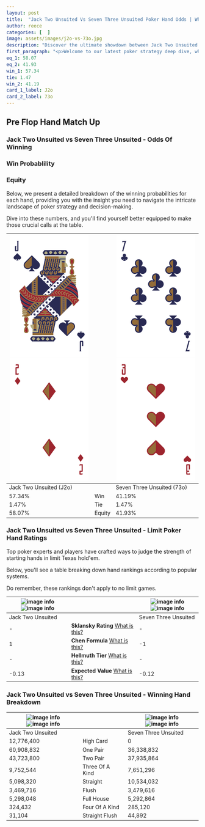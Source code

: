 ```yaml
---
layout: post
title:  "Jack Two Unsuited Vs Seven Three Unsuited Poker Hand Odds | Which Is The Better Hand In Poker? A Complete Guide"
author: reece
categories: [  ]
image: assets/images/j2o-vs-73o.jpg
description: "Discover the ultimate showdown between Jack Two Unsuited and Seven Three Unsuited in poker! Uncover the odds, strategies, and scenarios where one hand triumphs over the other. Get ready to up your poker game with this thrilling analysis."
first_paragraph: "<p>Welcome to our latest poker strategy deep dive, where we're pitting two distinct hands against each other in a high-stakes showdown: Jack Two Unsuited vs Seven Three Unsuited.</p><p>In the dynamic world of poker, every decision counts, and knowing which hand holds the upper hand is key to your success at the table.</p><p>In this article, we'll dissect these two hands, explore the scenarios where one dominates the other, and equip you with the knowledge to make strategic choices that can tip the odds in your favor.</p><p>Get ready to unravel the intriguing dynamics of these poker hands and elevate your game to new heights.</p>"
eq_1: 58.07
eq_2: 41.93
win_1: 57.34
tie: 1.47
win_2: 41.19
card_1_label: J2o
card_2_label: 73o
---
```




[comment]: # (sp0)

## Pre Flop Hand Match Up

<div class="table hand-ratings" markdown="1"> 



### Jack Two Unsuited vs Seven Three Unsuited - Odds Of Winning


  
<div class="row graphs"> 
<div class="col-lg-6">
    <h3>Win Probablility</h3>
    <canvas id="WinChart"></canvas>
</div>
<div class="col-lg-6">
    <h3>Equity</h3>
    <canvas id="EquityChart"></canvas>
</div>
</div>

  Below, we present a detailed breakdown of the winning probabilities for each hand, providing you with the insight you need to navigate the intricate landscape of poker strategy and decision-making. 

Dive into these numbers, and you'll find yourself better equipped to make those crucial calls at the table.


    
| ![image info](assets/images/hand1/j.png) ![image info](assets/images/hand1/2o.png) |  | ![image info](assets/images/hand2/7.png) ![image info](assets/images/hand2/3o.png) |
| -------- | -------- | -------- |
| Jack Two Unsuited (J2o) |  | Seven Three Unsuited (73o) |
| 57.34% | Win | 41.19% |
| 1.47% | Tie | 1.47% |
| 58.07% | Equity | 41.93% |




[comment]: # (sp1)



### Jack Two Unsuited vs Seven Three Unsuited - Limit Poker Hand Ratings

Top poker experts and players have crafted ways to judge the strength of starting hands in limit Texas hold'em. 

Below, you'll see a table breaking down hand rankings according to popular systems. 

Do remember, these rankings don't apply to no limit games.


    
| ![image info](https://www.riverpairs.com/assets/images/hand1/j.png) ![image info](https://www.riverpairs.com/assets/images/hand1/2o.png) |  | ![image info](https://www.riverpairs.com/assets/images/hand2/7.png) ![image info](https://www.riverpairs.com/assets/images/hand2/3o.png) |
| -------- | -------- | -------- |
| Jack Two Unsuited |  | Seven Three Unsuited |
| - | **Sklansky Rating** [What is this?](/sklansky-rating-explained) | - |
| 1 | **Chen Formula** [What is this?](/chen-formula-explained) | -1 |
| - | **Hellmuth Tier** [What is this?](/Hellmuth-tier-explained) | - |
| -0.13 | **Expected Value** [What is this?](/expected-value-explained) | -0.12 |




[comment]: # (sp2)



### Jack Two Unsuited vs Seven Three Unsuited - Winning Hand Breakdown


    
| ![image info](https://www.riverpairs.com/assets/images/hand1/j.png) ![image info](https://www.riverpairs.com/assets/images/hand1/2o.png) |  | ![image info](https://www.riverpairs.com/assets/images/hand2/7.png) ![image info](https://www.riverpairs.com/assets/images/hand2/3o.png) |
| -------- | -------- | -------- |
| Jack Two Unsuited |  | Seven Three Unsuited |
| 12,776,400 | High Card | 0 |
| 60,908,832 | One Pair | 36,338,832 |
| 43,723,800 | Two Pair | 37,935,864 |
| 9,752,544 | Three Of A Kind | 7,651,296 |
| 5,098,320 | Straight | 10,534,032 |
| 3,469,716 | Flush | 3,479,616 |
| 5,298,048 | Full House | 5,292,864 |
| 324,432 | Four Of A Kind | 285,120 |
| 31,104 | Straight Flush | 44,892 |




[comment]: # (sp3)



</div>

[comment]: # (sp4)



[comment]: # (sp5)

